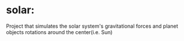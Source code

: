 # solar:
Project that simulates the solar system's gravitational forces and planet objects rotations around the center(i.e. Sun)
